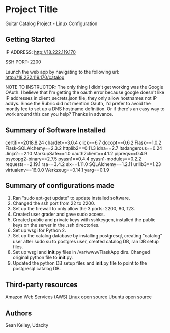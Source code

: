 # Project Title

Guitar Catalog Project - Linux Configuration

## Getting Started

IP ADDRESS:
http://18.222.119.170

SSH PORT:
2200

Launch the web app by navigating to the following url:
http://18.222.119.170/catalog

NOTE TO INSTRUCTOR:  The only thing I didn't get working was the Google OAuth.  I believe that I'm getting the oauth error because google doesn't like IP addresses in client_secrets.json file, they only allow hostnames not IP addys.  Since the Rubric did not mention Oauth, I'd prefer to avoid the montly fee to set up a DNS hostname definition. Or if there's an easy way to work around this can you help?  Thanks in advance.

## Summary of Software Installed
certifi==2018.8.24
chardet==3.0.4
click==6.7
docopt==0.6.2
Flask==1.0.2
Flask-SQLAlchemy==2.3.2
httplib2==0.11.3
idna==2.7
itsdangerous==0.24
Jinja2==2.10
MarkupSafe==1.0
oauth2client==4.1.2
pipreqs==0.4.9
psycopg2-binary==2.7.5
pyasn1==0.4.4
pyasn1-modules==0.2.2
requests==2.19.1
rsa==3.4.2
six==1.11.0
SQLAlchemy==1.2.11
urllib3==1.23
virtualenv==16.0.0
Werkzeug==0.14.1
yarg==0.1.9

## Summary of configurations made
1)  Ran "sudo apt-get update" to update installed software.
2)  Changed the ssh port from 22 to 2200.
3)  Set up the firewall to only allow the 3 ports:  2200, 80, 123.
4)  Created user grader and gave sudo access.
5)  Created public and private keys with sshkeygen, installed the public keys on the server in the .ssh directories.
6)  Set up wsgi for Python 2.
7)  Set up the catalog database by installing postgresql, creating "catalog" user after sudo su to postgres user, created catalog DB, ran DB setup files.
8)  Set up wsgi and __init__.py files in /var/www/FlaskApp dirs. Changed original python file to __init__.py.
9)  Updated the python DB setup files and __init__.py file to point to the postgresql catalog DB.

## Third-party resources
Amazon Web Services (AWS)
Linux open source
Ubuntu open source

## Authors
Sean Kelley, Udacity
